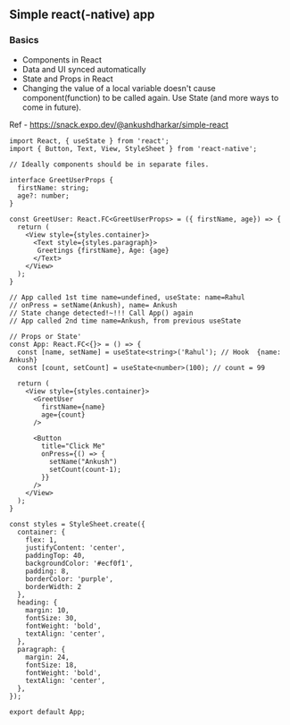 ## Simple react(-native) app

### Basics

- Components in React
- Data and UI synced automatically
- State and Props in React
- Changing the value of a local variable doesn't cause component(function) to be called again. Use State (and more ways to come in future).

Ref - https://snack.expo.dev/@ankushdharkar/simple-react


```tsx
import React, { useState } from 'react';
import { Button, Text, View, StyleSheet } from 'react-native';

// Ideally components should be in separate files.

interface GreetUserProps {
  firstName: string;
  age?: number;
}

const GreetUser: React.FC<GreetUserProps> = ({ firstName, age}) => {
  return (
    <View style={styles.container}>
      <Text style={styles.paragraph}>
       Greetings {firstName}, Age: {age}
      </Text>
    </View>
  );
}

// App called 1st time name=undefined, useState: name=Rahul
// onPress = setName(Ankush), name= Ankush
// State change detected!~!!! Call App() again
// App called 2nd time name=Ankush, from previous useState

// Props or State'
const App: React.FC<{}> = () => {
  const [name, setName] = useState<string>('Rahul'); // Hook  {name: Ankush}
  const [count, setCount] = useState<number>(100); // count = 99

  return (
    <View style={styles.container}>
      <GreetUser
        firstName={name}
        age={count}
      />
      
      <Button
        title="Click Me"
        onPress={() => {
          setName("Ankush")
          setCount(count-1);
        }}
      />
    </View>
  );
}

const styles = StyleSheet.create({
  container: {
    flex: 1,
    justifyContent: 'center',
    paddingTop: 40,
    backgroundColor: '#ecf0f1',
    padding: 8,
    borderColor: 'purple',
    borderWidth: 2
  },
  heading: {
    margin: 10,
    fontSize: 30,
    fontWeight: 'bold',
    textAlign: 'center',
  },
  paragraph: {
    margin: 24,
    fontSize: 18,
    fontWeight: 'bold',
    textAlign: 'center',
  },
});

export default App;
```
